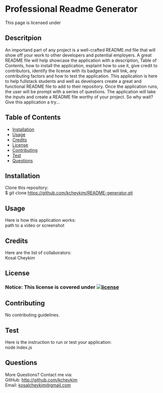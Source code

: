 # Professional Readme Generator

This page is licensed under 

## Descritpion
An importand part of any project is a well-crafted README.md file that will show off your work to other developers and potential employers. A great README file will help showcase the application with a description, Table of Contents, how to install the application, explaint how to use it, give credit to contributors, identify the license with its badges that will link, any contributing factors and how to test the application. This application is here to help fullstack students and well as developers create a great and functional README file to add to their repository. Once the application runs, the user will be prompt with a series of questions. The application will take the inputs and create a README file worthy of your project. So why wait? Give this application a try...

## Table of Contents
* [Installation](#installation)
* [Usage](#usage)
* [Credits](#credits)
* [License](#license) 
* [Contributing](#contributing)
* [Test](#test)  
* [Questions](#questions)

## Installation
Clone this repository:  
$ git clone https://github.com/kcheykim/README-generator.git

## Usage
Here is how this application works:  
path to a video or screenshot

## Credits
Here are the list of collaborators:  
Kosal Cheykim 

## License
### Notice: This license is covered under [![license](https://img.shields.io/badge/License-GPL-yellow.svg)](https://opensource.org/licenses/GPL-3.0)

## Contributing
No contributing guidelines.

## Test
Here is the instruction to run or test your application:  
node index.js

## Questions
More Questions? Contact me via:  
GitHub: http://github.com/kcheykim  
Email: kosalcheykim@gmail.com